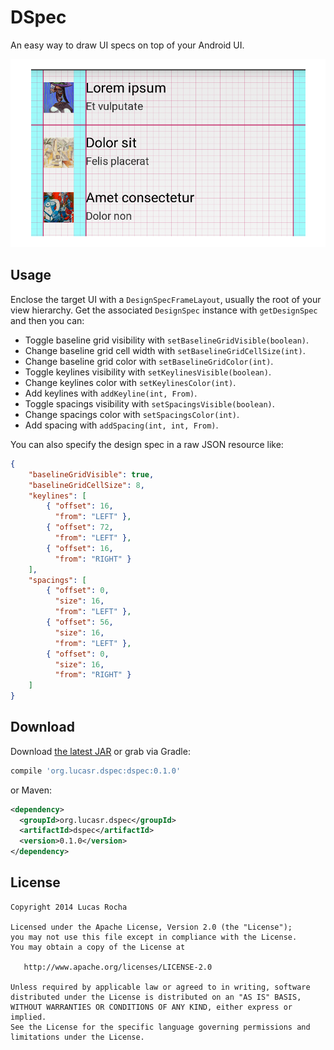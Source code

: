 DSpec
=====

An easy way to draw UI specs on top of your Android UI.

![](images/sample.png)



Usage
-----

Enclose the target UI with a `DesignSpecFrameLayout`, usually the root of your view hierarchy.
Get the associated `DesignSpec` instance with `getDesignSpec` and then you can: 

 * Toggle baseline grid visibility with `setBaselineGridVisible(boolean)`.
 * Change baseline grid cell width with `setBaselineGridCellSize(int)`.
 * Change baseline grid color with `setBaselineGridColor(int)`.
 * Toggle keylines visibility with `setKeylinesVisible(boolean)`.
 * Change keylines color with `setKeylinesColor(int)`.
 * Add keylines with `addKeyline(int, From)`.
 * Toggle spacings visibility with `setSpacingsVisible(boolean)`.
 * Change spacings color with `setSpacingsColor(int)`.
 * Add spacing with `addSpacing(int, int, From)`.

You can also specify the design spec in a raw JSON resource like:

```json
{
    "baselineGridVisible": true,
    "baselineGridCellSize": 8,
    "keylines": [
        { "offset": 16,
          "from": "LEFT" },
        { "offset": 72,
          "from": "LEFT" },
        { "offset": 16,
          "from": "RIGHT" }
    ],
    "spacings": [
        { "offset": 0,
          "size": 16,
          "from": "LEFT" },
        { "offset": 56,
          "size": 16,
          "from": "LEFT" },
        { "offset": 0,
          "size": 16,
          "from": "RIGHT" }
    ]
}
```


Download
--------

Download [the latest JAR][1] or grab via Gradle:
```groovy
compile 'org.lucasr.dspec:dspec:0.1.0'
```
or Maven:
```xml
<dependency>
  <groupId>org.lucasr.dspec</groupId>
  <artifactId>dspec</artifactId>
  <version>0.1.0</version>
</dependency>
```



License
--------

    Copyright 2014 Lucas Rocha

    Licensed under the Apache License, Version 2.0 (the "License");
    you may not use this file except in compliance with the License.
    You may obtain a copy of the License at

       http://www.apache.org/licenses/LICENSE-2.0

    Unless required by applicable law or agreed to in writing, software
    distributed under the License is distributed on an "AS IS" BASIS,
    WITHOUT WARRANTIES OR CONDITIONS OF ANY KIND, either express or implied.
    See the License for the specific language governing permissions and
    limitations under the License.


 [1]: http://repository.sonatype.org/service/local/artifact/maven/redirect?r=central-proxy&g=org.lucasr.dspec&a=dspec&v=LATEST
